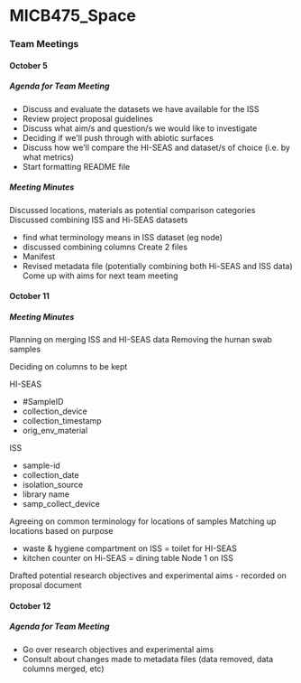 # MICB475_Space

### Team Meetings

#### October 5
##### Agenda for Team Meeting 
* Discuss and evaluate the datasets we have available for the ISS
* Review project proposal guidelines 
* Discuss what aim/s and question/s we would like to investigate
* Deciding if we'll push through with abiotic surfaces 
* Discuss how we'll compare the HI-SEAS and dataset/s of choice (i.e. by what metrics)
* Start formatting README file
##### Meeting Minutes 
Discussed locations, materials as potential comparison categories
Discussed combining ISS and Hi-SEAS datasets
* find what terminology means in ISS dataset (eg node)
* discussed combining columns
Create 2 files
* Manifest
* Revised metadata file (potentially combining both Hi-SEAS and ISS data)
Come up with aims for next team meeting 

#### October 11
##### Meeting Minutes
Planning on merging ISS and HI-SEAS data
Removing the human swab samples

Deciding on columns to be kept

HI-SEAS
* #SampleID
* collection_device
* collection_timestamp
* orig_env_material

ISS
* sample-id
* collection_date
* isolation_source
* library name
* samp_collect_device

Agreeing on common terminology for locations of samples
Matching up locations based on purpose
* waste & hygiene compartment on ISS = toilet for HI-SEAS
* kitchen counter on Hi-SEAS = dining table Node 1 on ISS

Drafted potential research objectives and experimental aims - recorded on proposal document

#### October 12
##### Agenda for Team Meeting 
* Go over research objectives and experimental aims
* Consult about changes made to metadata files (data removed, data columns merged, etc)

